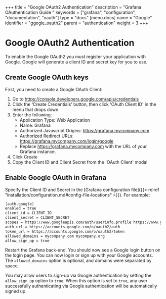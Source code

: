 +++
title = "Google OAuth2 Authentication"
description = "Grafana OAuthentication Guide "
keywords = ["grafana", "configuration", "documentation", "oauth"]
type = "docs"
[menu.docs]
name = "Google"
identifier = "ggogle_oauth2"
parent = "authentication"
weight = 3
+++

# Google OAuth2 Authentication

To enable the Google OAuth2 you must register your application with Google. Google will generate a client ID and secret key for you to use.

## Create Google OAuth keys

First, you need to create a Google OAuth Client:

1. Go to https://console.developers.google.com/apis/credentials
2. Click the 'Create Credentials' button, then click 'OAuth Client ID' in the menu that drops down
3. Enter the following:
   - Application Type: Web Application
   - Name: Grafana
   - Authorized Javascript Origins: https://grafana.mycompany.com
   - Authorized Redirect URLs: https://grafana.mycompany.com/login/google
   - Replace https://grafana.mycompany.com with the URL of your Grafana instance.
4. Click Create
5. Copy the Client ID and Client Secret from the 'OAuth Client' modal

## Enable Google OAuth in Grafana

Specify the Client ID and Secret in the [Grafana configuration file]({{< relref "installation/configuration.md#config-file-locations" >}}). For example:

```bash
[auth.google]
enabled = true
client_id = CLIENT_ID
client_secret = CLIENT_SECRET
scopes = https://www.googleapis.com/auth/userinfo.profile https://www.googleapis.com/auth/userinfo.email
auth_url = https://accounts.google.com/o/oauth2/auth
token_url = https://accounts.google.com/o/oauth2/token
allowed_domains = mycompany.com mycompany.org
allow_sign_up = true
```

Restart the Grafana back-end. You should now see a Google login button
on the login page. You can now login or sign up with your Google
accounts. The `allowed_domains` option is optional, and domains were separated by space.

You may allow users to sign-up via Google authentication by setting the
`allow_sign_up` option to `true`. When this option is set to `true`, any
user successfully authenticating via Google authentication will be
automatically signed up.
